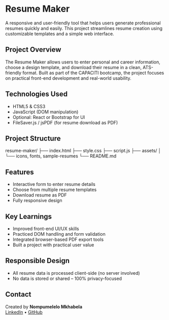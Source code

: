 #  Resume Maker
A responsive and user-friendly tool that helps users generate professional resumes quickly and easily. This project streamlines resume creation using customizable templates and a simple web interface.

##  Project Overview
The Resume Maker allows users to enter personal and career information, choose a design template, and download their resume in a clean, ATS-friendly format. Built as part of the CAPACITI bootcamp, the project focuses on practical front-end development and real-world usability.


##  Technologies Used
- HTML5 & CSS3
- JavaScript (DOM manipulation)
- Optional: React or Bootstrap for UI
- FileSaver.js / jsPDF (for resume download as PDF)

##  Project Structure
resume-maker/
├── index.html
├── style.css
├── script.js
├── assets/
│ └── icons, fonts, sample-resumes
└── README.md


##  Features
-  Interactive form to enter resume details
-  Choose from multiple resume templates
-  Download resume as PDF
-  Fully responsive design

##  Key Learnings
- Improved front-end UI/UX skills
- Practiced DOM handling and form validation
- Integrated browser-based PDF export tools
- Built a project with practical user value

##  Responsible Design
- All resume data is processed client-side (no server involved)
- No data is stored or shared – 100% privacy-focused

##  Contact
Created by **Nompumelelo Mkhabela**  
[LinkedIn](https://www.linkedin.com/in/nompumelelo-mkhabela-8aa563247) • [GitHub](https://github.com/Mpume-lelo01)

